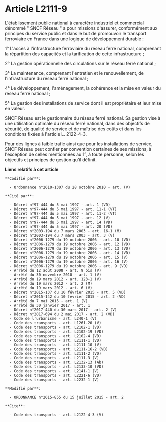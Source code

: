 # Article L2111-9

L'établissement public national à caractère industriel et commercial dénommé " SNCF Réseau " a pour missions d'assurer,
conformément aux principes du service public et dans le but de promouvoir le transport ferroviaire en France dans une logique
de développement durable : 

1° L'accès à l'infrastructure ferroviaire du réseau ferré national, comprenant la répartition des capacités et la
tarification de cette infrastructure ; 

2° La gestion opérationnelle des circulations sur le réseau ferré national ; 

3° La maintenance, comprenant l'entretien et le renouvellement, de l'infrastructure du réseau ferré national ; 

4° Le développement, l'aménagement, la cohérence et la mise en valeur du réseau ferré national ; 

5° La gestion des installations de service dont il est propriétaire et leur mise en valeur. 

SNCF Réseau est le gestionnaire du réseau ferré national. Sa gestion vise à une utilisation optimale du réseau ferré
national, dans des objectifs de sécurité, de qualité de service et de maîtrise des coûts et dans les conditions fixées à
l'article L. 2122-4-3.

Pour des lignes à faible trafic ainsi que pour les installations de service, SNCF Réseau peut confier par convention
certaines de ses missions, à l'exception de celles mentionnées au 1°, à toute personne, selon les objectifs et principes de
gestion qu'il définit.

**Liens relatifs à cet article**

	**Codifié par**:

	  - Ordonnance n°2010-1307 du 28 octobre 2010 - art. (V)

	**Cité par**:

	  - Décret n°97-444 du 5 mai 1997 - art. 1 (VD)
	  - Décret n°97-444 du 5 mai 1997 - art. 11-1 (VT)
	  - Décret n°97-444 du 5 mai 1997 - art. 11-2 (VT)
	  - Décret n°97-444 du 5 mai 1997 - art. 12 (V)
	  - Décret n°97-444 du 5 mai 1997 - art. 14 (VD)
	  - Décret n°97-444 du 5 mai 1997 - art. 20 (VD)
	  - Décret n°2003-194 du 7 mars 2003 - art. 16-1 (M)
	  - Décret n°2003-194 du 7 mars 2003 - art. 3 (V)
	  - Décret n°2006-1279 du 19 octobre 2006 - art. 10 (VD)
	  - Décret n°2006-1279 du 19 octobre 2006 - art. 12 (VD)
	  - Décret n°2006-1279 du 19 octobre 2006 - art. 13 (VD)
	  - Décret n°2006-1279 du 19 octobre 2006 - art. 14 (VD)
	  - Décret n°2006-1279 du 19 octobre 2006 - art. 15 (V)
	  - Décret n°2006-1279 du 19 octobre 2006 - art. 16 (V)
	  - Décret n°2006-1279 du 19 octobre 2006 - art. 9 (VD)
	  - Arrêté du 12 août 2008 - art. 9 bis (V)
	  - Arrêté du 30 novembre 2010 - art. 1 (V)
	  - Arrêté du 19 mars 2012 - art. 123-1 (V)
	  - Arrêté du 19 mars 2012 - art. 2 (M)
	  - Arrêté du 19 mars 2012 - art. 6 (V)
	  - Décret n°2015-137 du 10 février 2015 - art. 5 (VD)
	  - Décret n°2015-142 du 10 février 2015 - art. 2 (VD)
	  - Arrêté du 7 mai 2015 - art. 1 (V)
	  - Arrêté du 30 janvier 2017 - art. 1
	  - Décret n°2017-440 du 30 mars 2017 - art. 2 (V)
	  - Décret n°2017-694 du 2 mai 2017 - art. 2 (VD)
	  - Code de l'urbanisme - art. L240-1 (V)
	  - Code des transports - art. L1261-20 (V)
	  - Code des transports - art. L2102-1 (VD)
	  - Code des transports - art. L2102-19 (VD)
	  - Code des transports - art. L2102-4 (VD)
	  - Code des transports - art. L2111-1 (VD)
	  - Code des transports - art. L2111-10 (V)
	  - Code des transports - art. L2111-16-2 (VD)
	  - Code des transports - art. L2111-2 (VD)
	  - Code des transports - art. L2111-3 (V)
	  - Code des transports - art. L2132-13 (Ab)
	  - Code des transports - art. L2133-10 (VD)
	  - Code des transports - art. L2141-1 (V)
	  - Code des transports - art. L2221-6 (VD)
	  - Code des transports - art. L2232-1 (V)

	**Modifié par**:

	  - ORDONNANCE n°2015-855 du 15 juillet 2015 - art. 2

	**Cite**:

	  - Code des transports - art. L2122-4-3 (V)
